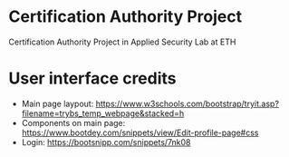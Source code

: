 # Certification Authority Project
Certification Authority Project in Applied Security Lab at ETH

# User interface credits
- Main page laypout: https://www.w3schools.com/bootstrap/tryit.asp?filename=trybs_temp_webpage&stacked=h
- Components on main page: https://www.bootdey.com/snippets/view/Edit-profile-page#css
- Login: https://bootsnipp.com/snippets/7nk08 
